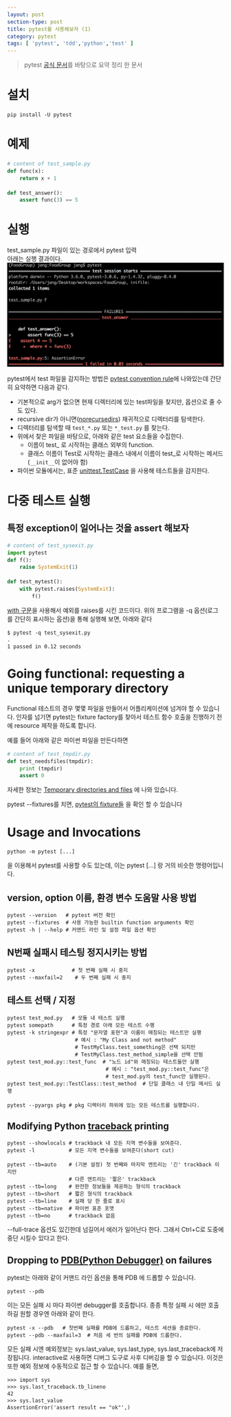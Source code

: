 ```yaml
---
layout: post
section-type: post
title: pytest를 사용해보자 (1)
category: pytest
tags: [ 'pytest', 'tdd','python','test' ]
---
```


> pytest [공식 문서](http://doc.pytest.org/en/latest/contents.html)를 바탕으로 요약 정리 한 문서

# 설치

``` text
pip install -U pytest
```

# 예제

``` python
# content of test_sample.py
def func(x):
    return x + 1

def test_answer():
    assert func(3) == 5
```

# 실행

test_sample.py 파일이 있는 경로에서 pytest 입력  
아래는 실행 결과이다.  
![실행 결과](/assets/pytest1.png)

pytest에서 test 파일을 감지하는 방법은 [pytest convention rule](http://doc.pytest.org/en/latest/goodpractices.html#test-discovery)에 나와있는데 간단히 요약하면 다음과 같다.

* 기본적으로 arg가 없으면 현재 디렉터리에 있는 test파일을 찾지만, 옵션으로 줄 수도 있다.
* recursive dir가 아니면([norecursedirs](http://doc.pytest.org/en/latest/customize.html#confval-norecursedirs)) 재귀적으로 디렉터리를 탐색한다.
* 디렉터리를 탐색할 때 ``` test_*.py ``` 또는 ``` *_test.py ``` 를 찾는다.
* 위에서 찾은 파일을 바탕으로, 아래와 같은 test 요소들을 수집한다.
  * 이름이 test_ 로 시작하는 클래스 외부의 function.
  * 클래스 이름이 Test로 시작하는 클래스 내에서 이름이 test_로 시작하는 메서드(``` __init__ ```이 없어야 함)
* 파이썬 모듈에서는, 표준 [unittest.TestCase](http://doc.pytest.org/en/latest/unittest.html#unittest-testcase) 을 사용해 테스트들을 감지한다.

# 다중 테스트 실행

## 특정 exception이 일어나는 것을 assert 해보자

``` python
# content of test_sysexit.py
import pytest
def f():
    raise SystemExit(1)

def test_mytest():
    with pytest.raises(SystemExit):
        f()
```

[with 구문](http://ingorae.tistory.com/505)을 사용해서 예외를 raises를 시킨 코드이다.
위의 프로그램을 -q 옵션(로그를 간단히 표시하는 옵션)을 통해 실행해 보면, 아래와 같다

```
$ pytest -q test_sysexit.py
.
1 passed in 0.12 seconds
```

# Going functional: requesting a unique temporary directory

Functional 테스트의 경우 몇몇 파일을 만들어서 어플리케이션에 넘겨야 할 수 있습니다. 인자를 넘기면 pytest는 fixture factory를 찾아서 테스트 함수 호출을 진행하기 전에 resource 제작을 하도록 합니다.

예를 들어 아래와 같은 파이썬 파일을 만든다하면

``` python
# content of test_tmpdir.py
def test_needsfiles(tmpdir):
    print (tmpdir)
    assert 0
```

자세한 정보는 [Temporary directories and files](http://doc.pytest.org/en/latest/tmpdir.html#tmpdir-handling)
에 나와 있습니다.

pytest --fixtures를 치면, [pytest의
fixture들](http://doc.pytest.org/en/latest/fixture.html#fixtures) 을 확인 할 수 있습니다


# Usage and Invocations
``` text
python -m pytest [...]
```
을 이용해서 pytest를 사용할 수도 있는데, 이는 pytest [...] 랑 거의 비슷한 명령어입니다.

## version, option 이름, 환경 변수 도움말 사용 방법
```
pytest --version   # pytest 버전 확인
pytest --fixtures  # 사용 가능한 builtin function arguments 확인
pytest -h | --help # 커맨드 라인 및 설정 파일 옵션 확인
```

## N번째 실패시 테스팅 정지시키는 방법

```
pytest -x            # 첫 번째 실패 시 중지
pytest --maxfail=2    # 두 번째 실패 시 중지
```

## 테스트 선택 / 지정

``` text
pytest test_mod.py   # 모듈 내 테스트 실행
pytest somepath      # 특정 경로 아래 모든 테스트 수행
pytest -k stringexpr # 특정 "문자열 표현"과 이름이 매칭되는 테스트만 실행  
                      # 예시 : "My Class and not method"  
                      # TestMyClass.test_something은 선택 되지만  
                      # TestMyClass.test_method_simple을 선택 안됨
pytest test_mod.py::test_func  # "노드 id"와 매칭되는 테스트들만 실행
                                # 예시 : "test_mod.py::test_func"은
                                # test_mod.py의 test_func만 실행된다.
pytest test_mod.py::TestClass::test_method  # 단일 클래스 내 단일 메서드 실행

pytest --pyargs pkg # pkg 디렉터리 하위에 있는 모든 테스트를 실행합니다.
```

## Modifying Python [traceback](https://ko.wikipedia.org/wiki/%ED%8A%B8%EB%9E%99%EB%B0%B1) printing

```
pytest --showlocals # trackback 내 모든 지역 변수들을 보여준다.
pytest -l           # 모든 지역 변수들을 보여준다(short cut)

pytest --tb=auto    # (기본 설정) 첫 번째와 마지막 엔트리는 '긴' trackback 이지만
                    # 다른 엔트리는 '짧은' trackback
pytest --tb=long    # 완전한 정보들을 제공하는 형식의 trackback
pytest --tb=short   # 짧은 형식의 trackback
pytest --tb=line    # 실패 당 한 줄로 표시
pytest --tb=native  # 파이썬 표준 포맷
pytest --tb=no      # trackback 없음
```
--full-trace 옵션도 있긴한데 넘길어서 에러가 일어난다 한다. 그래서 Ctrl+C로 도중에 중단 시킬수 있다고 한다.

## Dropping to [PDB(Python Debugger)](https://docs.python.org/3/library/pdb.html) on failures

pytest는 아래와 같이 커맨드 라인 옵션을 통해 PDB 에 드롭할 수 있습니다.
``` text
pytest --pdb
```
이는 모든 실패 시 마다 파이썬 debugger를 호출합니다. 종종 특정 실패 시 에만 호출하길 원할 경우엔 아래와 같이 한다.
``` text
pytest -x --pdb   # 첫번째 실패를 PDB에 드롭하고, 테스트 세션을 종료한다.
pytest --pdb --maxfail=3  # 처음 세 번의 실패를 PDB에 드롭한다.
```
모든 실패 시엔 예외정보는 sys.last_value, sys.last_type, sys.last_traceback에 저장됩니다. interactive로 사용하면 디버그 도구로 사후 디버깅을 할 수 있습니다. 이것은 또한 예외 정보에 수동적으로 접근 할 수 있습니다. 예를 들면,
``` text
>>> import sys
>>> sys.last_traceback.tb_lineno
42
>>> sys.last_value
AssertionError('assert result == "ok"',)
```
